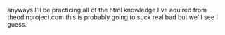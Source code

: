 anyways I'll be practicing all of the html knowledge I've aquired from theodinproject.com
this is probably going to suck real bad but we'll see I guess.
